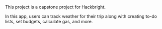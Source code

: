This project is a capstone project for Hackbright.

In this app, users can track weather for their trip along with creating to-do lists, set budgets, calculate gas, and more.
